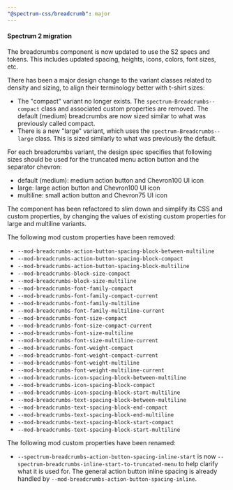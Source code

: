 ```yaml
---
"@spectrum-css/breadcrumb": major
---
```


#### Spectrum 2 migration

The breadcrumbs component is now updated to use the S2 specs and tokens. This includes updated spacing, heights, icons, colors, font sizes, etc.

There has been a major design change to the variant classes related to density and sizing, to align their terminology better with t-shirt sizes:

- The "compact" variant no longer exists. The `spectrum-Breadcrumbs--compact` class and associated custom properties are removed. The default (medium) breadcrumbs are now sized similar to what was previously called compact.
- There is a new "large" variant, which uses the `spectrum-Breadcrumbs--large` class. This is sized similarly to what was previously the default.

For each breadcrumbs variant, the design spec specifies that following sizes should be used for the truncated menu action button and the separator chevron:

- default (medium): medium action button and Chevron100 UI icon
- large: large action button and Chevron100 UI icon
- multiline: small action button and Chevron75 UI icon

The component has been refactored to slim down and simplify its CSS and custom properties, by changing the values of existing custom properties for large and multiline variants.

The following mod custom properties have been removed:

- `--mod-breadcrumbs-action-button-spacing-block-between-multiline`
- `--mod-breadcrumbs-action-button-spacing-block-compact`
- `--mod-breadcrumbs-action-button-spacing-block-multiline`
- `--mod-breadcrumbs-block-size-compact`
- `--mod-breadcrumbs-block-size-multiline`
- `--mod-breadcrumbs-font-family-compact`
- `--mod-breadcrumbs-font-family-compact-current`
- `--mod-breadcrumbs-font-family-multiline`
- `--mod-breadcrumbs-font-family-multiline-current`
- `--mod-breadcrumbs-font-size-compact`
- `--mod-breadcrumbs-font-size-compact-current`
- `--mod-breadcrumbs-font-size-multiline`
- `--mod-breadcrumbs-font-size-multiline-current`
- `--mod-breadcrumbs-font-weight-compact`
- `--mod-breadcrumbs-font-weight-compact-current`
- `--mod-breadcrumbs-font-weight-multiline`
- `--mod-breadcrumbs-font-weight-multiline-current`
- `--mod-breadcrumbs-icon-spacing-block-between-multiline`
- `--mod-breadcrumbs-icon-spacing-block-compact`
- `--mod-breadcrumbs-icon-spacing-block-start-multiline`
- `--mod-breadcrumbs-text-spacing-block-between-multiline`
- `--mod-breadcrumbs-text-spacing-block-end-compact`
- `--mod-breadcrumbs-text-spacing-block-end-multiline`
- `--mod-breadcrumbs-text-spacing-block-start-compact`
- `--mod-breadcrumbs-text-spacing-block-start-multiline`

The following mod custom properties have been renamed:

- `--spectrum-breadcrumbs-action-button-spacing-inline-start` is now `--spectrum-breadcrumbs-inline-start-to-truncated-menu` to help clarify what it is used for. The general action button inline spacing is already handled by `--mod-breadcrumbs-action-button-spacing-inline`.
